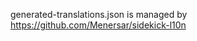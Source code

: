 <!-- !!! CHANGE !!! -->
generated-translations.json is managed by https://github.com/Menersar/sidekick-l10n
<!-- generated-translations.json is managed by https://github.com/Mixality/Sidekick/_*_/sidekick-l10n -->
